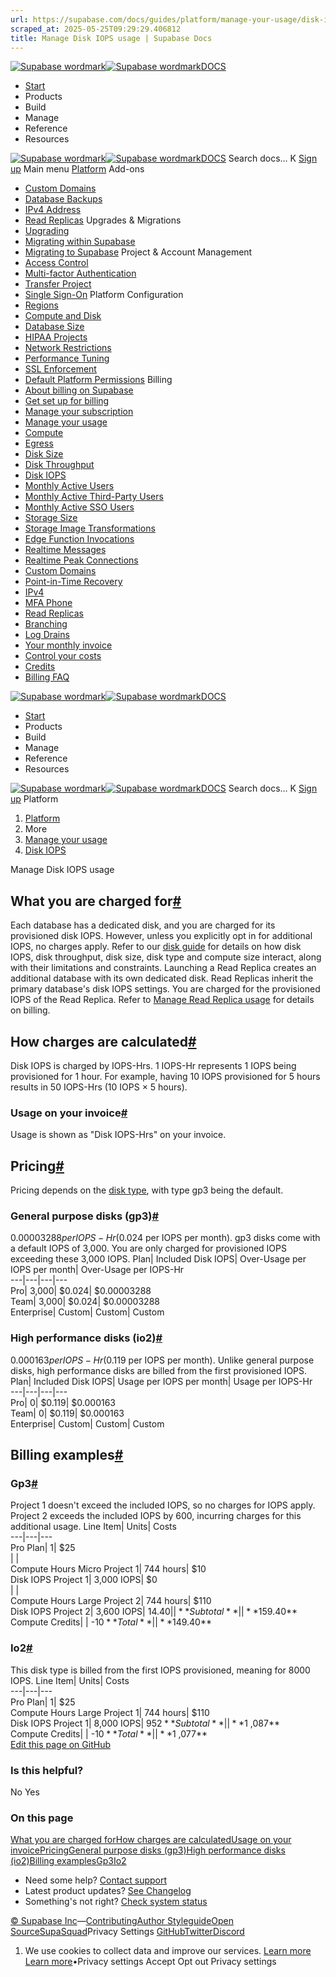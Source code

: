```yaml
---
url: https://supabase.com/docs/guides/platform/manage-your-usage/disk-iops
scraped_at: 2025-05-25T09:29:29.406812
title: Manage Disk IOPS usage | Supabase Docs
---
```


[![Supabase wordmark](https://supabase.com/docs/_next/image?url=%2Fdocs%2Fsupabase-dark.svg&w=256&q=75)![Supabase wordmark](https://supabase.com/docs/_next/image?url=%2Fdocs%2Fsupabase-light.svg&w=256&q=75)DOCS](https://supabase.com/docs)
  * [Start](https://supabase.com/docs/guides/getting-started)
  * Products 
  * Build 
  * Manage 
  * Reference 
  * Resources 


[![Supabase wordmark](https://supabase.com/docs/_next/image?url=%2Fdocs%2Fsupabase-dark.svg&w=256&q=75)![Supabase wordmark](https://supabase.com/docs/_next/image?url=%2Fdocs%2Fsupabase-light.svg&w=256&q=75)DOCS](https://supabase.com/docs)
Search docs...
K
[Sign up](https://supabase.com/dashboard)
Main menu
[Platform](https://supabase.com/docs/guides/platform)
Add-ons
  * [Custom Domains](https://supabase.com/docs/guides/platform/custom-domains)
  * [Database Backups](https://supabase.com/docs/guides/platform/backups)
  * [IPv4 Address](https://supabase.com/docs/guides/platform/ipv4-address)
  * [Read Replicas](https://supabase.com/docs/guides/platform/read-replicas)
Upgrades & Migrations
  * [Upgrading](https://supabase.com/docs/guides/platform/upgrading)
  * [Migrating within Supabase](https://supabase.com/docs/guides/platform/migrating-within-supabase)
  * [Migrating to Supabase](https://supabase.com/docs/guides/platform/migrating-to-supabase)
Project & Account Management
  * [Access Control](https://supabase.com/docs/guides/platform/access-control)
  * [Multi-factor Authentication](https://supabase.com/docs/guides/platform/multi-factor-authentication)
  * [Transfer Project](https://supabase.com/docs/guides/platform/project-transfer)
  * [Single Sign-On](https://supabase.com/docs/guides/platform/sso)
Platform Configuration
  * [Regions](https://supabase.com/docs/guides/platform/regions)
  * [Compute and Disk](https://supabase.com/docs/guides/platform/compute-and-disk)
  * [Database Size](https://supabase.com/docs/guides/platform/database-size)
  * [HIPAA Projects](https://supabase.com/docs/guides/platform/hipaa-projects)
  * [Network Restrictions](https://supabase.com/docs/guides/platform/network-restrictions)
  * [Performance Tuning](https://supabase.com/docs/guides/platform/performance)
  * [SSL Enforcement](https://supabase.com/docs/guides/platform/ssl-enforcement)
  * [Default Platform Permissions](https://supabase.com/docs/guides/platform/permissions)
Billing
  * [About billing on Supabase](https://supabase.com/docs/guides/platform/billing-on-supabase)
  * [Get set up for billing](https://supabase.com/docs/guides/platform/get-set-up-for-billing)
  * [Manage your subscription](https://supabase.com/docs/guides/platform/manage-your-subscription)
  * [Manage your usage](https://supabase.com/docs/guides/platform/manage-your-usage)
  * [Compute](https://supabase.com/docs/guides/platform/manage-your-usage/compute)
  * [Egress](https://supabase.com/docs/guides/platform/manage-your-usage/egress)
  * [Disk Size](https://supabase.com/docs/guides/platform/manage-your-usage/disk-size)
  * [Disk Throughput](https://supabase.com/docs/guides/platform/manage-your-usage/disk-throughput)
  * [Disk IOPS](https://supabase.com/docs/guides/platform/manage-your-usage/disk-iops)
  * [Monthly Active Users](https://supabase.com/docs/guides/platform/manage-your-usage/monthly-active-users)
  * [Monthly Active Third-Party Users](https://supabase.com/docs/guides/platform/manage-your-usage/monthly-active-users-third-party)
  * [Monthly Active SSO Users](https://supabase.com/docs/guides/platform/manage-your-usage/monthly-active-users-sso)
  * [Storage Size](https://supabase.com/docs/guides/platform/manage-your-usage/storage-size)
  * [Storage Image Transformations](https://supabase.com/docs/guides/platform/manage-your-usage/storage-image-transformations)
  * [Edge Function Invocations](https://supabase.com/docs/guides/platform/manage-your-usage/edge-function-invocations)
  * [Realtime Messages](https://supabase.com/docs/guides/platform/manage-your-usage/realtime-messages)
  * [Realtime Peak Connections](https://supabase.com/docs/guides/platform/manage-your-usage/realtime-peak-connections)
  * [Custom Domains](https://supabase.com/docs/guides/platform/manage-your-usage/custom-domains)
  * [Point-in-Time Recovery](https://supabase.com/docs/guides/platform/manage-your-usage/point-in-time-recovery)
  * [IPv4](https://supabase.com/docs/guides/platform/manage-your-usage/ipv4)
  * [MFA Phone](https://supabase.com/docs/guides/platform/manage-your-usage/advanced-mfa-phone)
  * [Read Replicas](https://supabase.com/docs/guides/platform/manage-your-usage/read-replicas)
  * [Branching](https://supabase.com/docs/guides/platform/manage-your-usage/branching)
  * [Log Drains](https://supabase.com/docs/guides/platform/manage-your-usage/log-drains)
  * [Your monthly invoice](https://supabase.com/docs/guides/platform/your-monthly-invoice)
  * [Control your costs](https://supabase.com/docs/guides/platform/cost-control)
  * [Credits](https://supabase.com/docs/guides/platform/credits)
  * [Billing FAQ](https://supabase.com/docs/guides/platform/billing-faq)


[![Supabase wordmark](https://supabase.com/docs/_next/image?url=%2Fdocs%2Fsupabase-dark.svg&w=256&q=75)![Supabase wordmark](https://supabase.com/docs/_next/image?url=%2Fdocs%2Fsupabase-light.svg&w=256&q=75)DOCS](https://supabase.com/docs)
  * [Start](https://supabase.com/docs/guides/getting-started)
  * Products 
  * Build 
  * Manage 
  * Reference 
  * Resources 


[![Supabase wordmark](https://supabase.com/docs/_next/image?url=%2Fdocs%2Fsupabase-dark.svg&w=256&q=75)![Supabase wordmark](https://supabase.com/docs/_next/image?url=%2Fdocs%2Fsupabase-light.svg&w=256&q=75)DOCS](https://supabase.com/docs)
Search docs...
K
[Sign up](https://supabase.com/dashboard)
Platform
  1. [Platform](https://supabase.com/docs/guides/platform)
  2. More
  3. [Manage your usage](https://supabase.com/docs/guides/platform/manage-your-usage)
  4. [Disk IOPS](https://supabase.com/docs/guides/platform/manage-your-usage/disk-iops)


Manage Disk IOPS usage
## What you are charged for[#](https://supabase.com/docs/guides/platform/manage-your-usage/disk-iops#what-you-are-charged-for)
Each database has a dedicated disk, and you are charged for its provisioned disk IOPS. However, unless you explicitly opt in for additional IOPS, no charges apply.
Refer to our [disk guide](https://supabase.com/docs/guides/platform/compute-and-disk#disk) for details on how disk IOPS, disk throughput, disk size, disk type and compute size interact, along with their limitations and constraints.
Launching a Read Replica creates an additional database with its own dedicated disk. Read Replicas inherit the primary database's disk IOPS settings. You are charged for the provisioned IOPS of the Read Replica. Refer to [Manage Read Replica usage](https://supabase.com/docs/guides/platform/manage-your-usage/read-replicas) for details on billing.
## How charges are calculated[#](https://supabase.com/docs/guides/platform/manage-your-usage/disk-iops#how-charges-are-calculated)
Disk IOPS is charged by IOPS-Hrs. 1 IOPS-Hr represents 1 IOPS being provisioned for 1 hour. For example, having 10 IOPS provisioned for 5 hours results in 50 IOPS-Hrs (10 IOPS × 5 hours).
### Usage on your invoice[#](https://supabase.com/docs/guides/platform/manage-your-usage/disk-iops#usage-on-your-invoice)
Usage is shown as "Disk IOPS-Hrs" on your invoice.
## Pricing[#](https://supabase.com/docs/guides/platform/manage-your-usage/disk-iops#pricing)
Pricing depends on the [disk type](https://supabase.com/docs/guides/platform/compute-and-disk#disk-types), with type gp3 being the default.
### General purpose disks (gp3)[#](https://supabase.com/docs/guides/platform/manage-your-usage/disk-iops#general-purpose-disks-gp3)
$0.00003288 per IOPS-Hr ($0.024 per IOPS per month). gp3 disks come with a default IOPS of 3,000. You are only charged for provisioned IOPS exceeding these 3,000 IOPS.
Plan| Included Disk IOPS| Over-Usage per IOPS per month| Over-Usage per IOPS-Hr  
---|---|---|---  
Pro| 3,000| $0.024| $0.00003288  
Team| 3,000| $0.024| $0.00003288  
Enterprise| Custom| Custom| Custom  
### High performance disks (io2)[#](https://supabase.com/docs/guides/platform/manage-your-usage/disk-iops#high-performance-disks-io2)
$0.000163 per IOPS-Hr ($0.119 per IOPS per month). Unlike general purpose disks, high performance disks are billed from the first provisioned IOPS.
Plan| Included Disk IOPS| Usage per IOPS per month| Usage per IOPS-Hr  
---|---|---|---  
Pro| 0| $0.119| $0.000163  
Team| 0| $0.119| $0.000163  
Enterprise| Custom| Custom| Custom  
## Billing examples[#](https://supabase.com/docs/guides/platform/manage-your-usage/disk-iops#billing-examples)
### Gp3[#](https://supabase.com/docs/guides/platform/manage-your-usage/disk-iops#gp3)
Project 1 doesn't exceed the included IOPS, so no charges for IOPS apply. Project 2 exceeds the included IOPS by 600, incurring charges for this additional usage.
Line Item| Units| Costs  
---|---|---  
Pro Plan| 1| $25  
| |   
Compute Hours Micro Project 1| 744 hours| $10  
Disk IOPS Project 1| 3,000 IOPS| $0  
| |   
Compute Hours Large Project 2| 744 hours| $110  
Disk IOPS Project 2| 3,600 IOPS| $14.40  
| |   
**Subtotal**| | **$159.40**  
Compute Credits| | -$10  
**Total**| | **$149.40**  
### Io2[#](https://supabase.com/docs/guides/platform/manage-your-usage/disk-iops#io2)
This disk type is billed from the first IOPS provisioned, meaning for 8000 IOPS.
Line Item| Units| Costs  
---|---|---  
Pro Plan| 1| $25  
Compute Hours Large Project 1| 744 hours| $110  
Disk IOPS Project 1| 8,000 IOPS| $952  
**Subtotal**| | **$1 ,087**  
Compute Credits| | -$10  
**Total**| | **$1 ,077**  
[Edit this page on GitHub ](https://github.com/supabase/supabase/blob/master/apps/docs/content/guides/platform/manage-your-usage/disk-iops.mdx)
### Is this helpful?
No Yes
### On this page
[What you are charged for](https://supabase.com/docs/guides/platform/manage-your-usage/disk-iops#what-you-are-charged-for)[How charges are calculated](https://supabase.com/docs/guides/platform/manage-your-usage/disk-iops#how-charges-are-calculated)[Usage on your invoice](https://supabase.com/docs/guides/platform/manage-your-usage/disk-iops#usage-on-your-invoice)[Pricing](https://supabase.com/docs/guides/platform/manage-your-usage/disk-iops#pricing)[General purpose disks (gp3)](https://supabase.com/docs/guides/platform/manage-your-usage/disk-iops#general-purpose-disks-gp3)[High performance disks (io2)](https://supabase.com/docs/guides/platform/manage-your-usage/disk-iops#high-performance-disks-io2)[Billing examples](https://supabase.com/docs/guides/platform/manage-your-usage/disk-iops#billing-examples)[Gp3](https://supabase.com/docs/guides/platform/manage-your-usage/disk-iops#gp3)[Io2](https://supabase.com/docs/guides/platform/manage-your-usage/disk-iops#io2)
  * Need some help?
[Contact support](https://supabase.com/support)
  * Latest product updates?
[See Changelog](https://supabase.com/changelog)
  * Something's not right?
[Check system status](https://status.supabase.com/)


[© Supabase Inc](https://supabase.com/)—[Contributing](https://github.com/supabase/supabase/blob/master/apps/docs/DEVELOPERS.md)[Author Styleguide](https://github.com/supabase/supabase/blob/master/apps/docs/CONTRIBUTING.md)[Open Source](https://supabase.com/open-source)[SupaSquad](https://supabase.com/supasquad)Privacy Settings
[GitHub](https://github.com/supabase/supabase)[Twitter](https://twitter.com/supabase)[Discord](https://discord.supabase.com/)
  1. We use cookies to collect data and improve our services. [Learn more](https://supabase.com/privacy#8-cookies-and-similar-technologies-used-on-our-european-services)
[Learn more](https://supabase.com/privacy#8-cookies-and-similar-technologies-used-on-our-european-services)•Privacy settings
Accept Opt out Privacy settings



